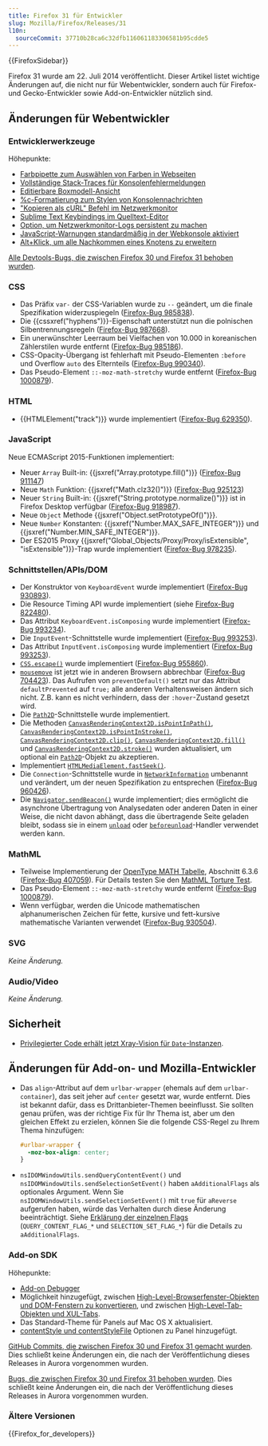 ```yaml
---
title: Firefox 31 für Entwickler
slug: Mozilla/Firefox/Releases/31
l10n:
  sourceCommit: 37710b28ca6c32dfb116061183306581b95cdde5
---
```


{{FirefoxSidebar}}

Firefox 31 wurde am 22. Juli 2014 veröffentlicht. Dieser Artikel listet wichtige Änderungen auf, die nicht nur für Webentwickler, sondern auch für Firefox- und Gecko-Entwickler sowie Add-on-Entwickler nützlich sind.

## Änderungen für Webentwickler

### Entwicklerwerkzeuge

Höhepunkte:

- [Farbpipette zum Auswählen von Farben in Webseiten](https://firefox-source-docs.mozilla.org/devtools-user/eyedropper/index.html)
- [Vollständige Stack-Traces für Konsolenfehlermeldungen](https://firefox-source-docs.mozilla.org/devtools-user/web_console/console_messages/index.html)
- [Editierbare Boxmodell-Ansicht](https://firefox-source-docs.mozilla.org/devtools-user/page_inspector/how_to/examine_and_edit_the_box_model/index.html)
- [%c-Formatierung zum Stylen von Konsolennachrichten](https://firefox-source-docs.mozilla.org/devtools-user/web_console/console_messages/index.html)
- ["Kopieren als cURL" Befehl im Netzwerkmonitor](https://firefox-source-docs.mozilla.org/devtools-user/network_monitor/index.html#copy-as-curl)
- [Sublime Text Keybindings im Quelltext-Editor](https://firefox-source-docs.mozilla.org/devtools-user/keyboard_shortcuts/index.html#source-editor)
- [Option, um Netzwerkmonitor-Logs persistent zu machen](https://firefox-source-docs.mozilla.org/devtools-user/network_monitor/index.html#network-request-list)
- [JavaScript-Warnungen standardmäßig in der Webkonsole aktiviert](https://firefox-source-docs.mozilla.org/devtools-user/web_console/index.html#javascript-errors-and-warnings)
- [Alt+Klick, um alle Nachkommen eines Knotens zu erweitern](https://firefox-source-docs.mozilla.org/devtools-user/page_inspector/ui_tour/index.html#page-inspector-ui-tour-html-pane)

[Alle Devtools-Bugs, die zwischen Firefox 30 und Firefox 31 behoben wurden](https://bugzilla.mozilla.org/buglist.cgi?resolution=FIXED&classification=Client%20Software&chfieldto=2014-04-28&chfield=resolution&query_format=advanced&chfieldfrom=2014-03-17&chfieldvalue=FIXED&bug_status=RESOLVED&bug_status=VERIFIED&component=Developer%20Tools&component=Developer%20Tools%3A%203D%20View&component=Developer%20Tools%3A%20App%20Manager&component=Developer%20Tools%3A%20Canvas%20Debugger&component=Developer%20Tools%3A%20Console&component=Developer%20Tools%3A%20Debugger&component=Developer%20Tools%3A%20Framework&component=Developer%20Tools%3A%20Graphic%20Commandline%20and%20Toolbar&component=Developer%20Tools%3A%20Inspector&component=Developer%20Tools%3A%20Memory&component=Developer%20Tools%3A%20Netmonitor&component=Developer%20Tools%3A%20Object%20Inspector&component=Developer%20Tools%3A%20Profiler&component=Developer%20Tools%3A%20Responsive%20Mode&component=Developer%20Tools%3A%20Scratchpad&component=Developer%20Tools%3A%20Source%20Editor&component=Developer%20Tools%3A%20Style%20Editor&component=Developer%20Tools%3A%20User%20Stories&component=Developer%20Tools%3A%20WebGL%20Shader%20Editor&product=Firefox&list_id=10022921).

### CSS

- Das Präfix `var-` der CSS-Variablen wurde zu `--` geändert, um die finale Spezifikation widerzuspiegeln ([Firefox-Bug 985838](https://bugzil.la/985838)).
- Die {{cssxref("hyphens")}}-Eigenschaft unterstützt nun die polnischen Silbentrennungsregeln ([Firefox-Bug 987668](https://bugzil.la/987668)).
- Ein unerwünschter Leerraum bei Vielfachen von 10.000 in koreanischen Zählerstilen wurde entfernt ([Firefox-Bug 985186](https://bugzil.la/985186)).
- CSS-Opacity-Übergang ist fehlerhaft mit Pseudo-Elementen `:before` und Overflow `auto` des Elternteils ([Firefox-Bug 990340](https://bugzil.la/990340)).
- Das Pseudo-Element `::-moz-math-stretchy` wurde entfernt ([Firefox-Bug 1000879](https://bugzil.la/1000879)).

### HTML

- {{HTMLElement("track")}} wurde implementiert ([Firefox-Bug 629350](https://bugzil.la/629350)).

### JavaScript

Neue ECMAScript 2015-Funktionen implementiert:

- Neuer `Array` Built-in: {{jsxref("Array.prototype.fill()")}} ([Firefox-Bug 911147](https://bugzil.la/911147))
- Neue `Math` Funktion: {{jsxref("Math.clz32()")}} ([Firefox-Bug 925123](https://bugzil.la/925123))
- Neuer `String` Built-in: {{jsxref("String.prototype.normalize()")}} ist in Firefox Desktop verfügbar ([Firefox-Bug 918987](https://bugzil.la/918987)).
- Neue `Object` Methode {{jsxref("Object.setPrototypeOf()")}}.
- Neue `Number` Konstanten: {{jsxref("Number.MAX_SAFE_INTEGER")}} und {{jsxref("Number.MIN_SAFE_INTEGER")}}.
- Der ES2015 Proxy {{jsxref("Global_Objects/Proxy/Proxy/isExtensible", "isExtensible")}}-Trap wurde implementiert ([Firefox-Bug 978235](https://bugzil.la/978235)).

### Schnittstellen/APIs/DOM

- Der Konstruktor von `KeyboardEvent` wurde implementiert ([Firefox-Bug 930893](https://bugzil.la/930893)).
- Die Resource Timing API wurde implementiert (siehe [Firefox-Bug 822480](https://bugzil.la/822480)).
- Das Attribut `KeyboardEvent.isComposing` wurde implementiert ([Firefox-Bug 993234](https://bugzil.la/993234)).
- Die `InputEvent`-Schnittstelle wurde implementiert ([Firefox-Bug 993253](https://bugzil.la/993253)).
- Das Attribut `InputEvent.isComposing` wurde implementiert ([Firefox-Bug 993253](https://bugzil.la/993253)).
- [`CSS.escape()`](/de/docs/Web/API/CSS/escape_static) wurde implementiert ([Firefox-Bug 955860](https://bugzil.la/955860)).
- [`mousemove`](/de/docs/Web/API/Element/mousemove_event) ist jetzt wie in anderen Browsern abbrechbar ([Firefox-Bug 704423](https://bugzil.la/704423)). Das Aufrufen von `preventDefault()` setzt nur das Attribut `defaultPrevented` auf `true;` alle anderen Verhaltensweisen ändern sich nicht. Z.B. kann es nicht verhindern, dass der `:hover`-Zustand gesetzt wird.
- Die [`Path2D`](/de/docs/Web/API/Path2D)-Schnittstelle wurde implementiert.
- Die Methoden [`CanvasRenderingContext2D.isPointInPath()`](/de/docs/Web/API/CanvasRenderingContext2D/isPointInPath), [`CanvasRenderingContext2D.isPointInStroke()`](/de/docs/Web/API/CanvasRenderingContext2D/isPointInStroke), [`CanvasRenderingContext2D.clip()`](/de/docs/Web/API/CanvasRenderingContext2D/clip), [`CanvasRenderingContext2D.fill()`](/de/docs/Web/API/CanvasRenderingContext2D/fill) und [`CanvasRenderingContext2D.stroke()`](/de/docs/Web/API/CanvasRenderingContext2D/stroke) wurden aktualisiert, um optional ein [`Path2D`](/de/docs/Web/API/Path2D)-Objekt zu akzeptieren.
- Implementiert [`HTMLMediaElement.fastSeek()`](/de/docs/Web/API/HTMLMediaElement/fastSeek).
- Die `Connection`-Schnittstelle wurde in [`NetworkInformation`](/de/docs/Web/API/NetworkInformation) umbenannt und verändert, um der neuen Spezifikation zu entsprechen ([Firefox-Bug 960426](https://bugzil.la/960426)).
- Die [`Navigator.sendBeacon()`](/de/docs/Web/API/Navigator/sendBeacon) wurde implementiert; dies ermöglicht die asynchrone Übertragung von Analysedaten oder anderen Daten in einer Weise, die nicht davon abhängt, dass die übertragende Seite geladen bleibt, sodass sie in einem [`unload`](/de/docs/Web/API/Window/unload_event) oder [`beforeunload`](/de/docs/Web/API/Window/beforeunload_event)-Handler verwendet werden kann.

### MathML

- Teilweise Implementierung der [OpenType MATH Tabelle](https://learn.microsoft.com/en-us/typography/opentype/spec/math), Abschnitt 6.3.6 ([Firefox-Bug 407059](https://bugzil.la/407059)). Für Details testen Sie den [MathML Torture Test](/de/docs/Mozilla/MathML_Project/MathML_Torture_Test).
- Das Pseudo-Element `::-moz-math-stretchy` wurde entfernt ([Firefox-Bug 1000879](https://bugzil.la/1000879)).
- Wenn verfügbar, werden die Unicode mathematischen alphanumerischen Zeichen für fette, kursive und fett-kursive mathematische Varianten verwendet ([Firefox-Bug 930504](https://bugzil.la/930504)).

### SVG

_Keine Änderung._

### Audio/Video

_Keine Änderung._

## Sicherheit

- [Privilegierter Code erhält jetzt Xray-Vision für `Date`-Instanzen](https://firefox-source-docs.mozilla.org/dom/scriptSecurity/xray_vision.html#xrays_for_javascript_objects).

## Änderungen für Add-on- und Mozilla-Entwickler

- Das `align`-Attribut auf dem `urlbar-wrapper` (ehemals auf dem `urlbar-container`), das seit jeher auf `center` gesetzt war, wurde entfernt. Dies ist bekannt dafür, dass es Drittanbieter-Themen beeinflusst. Sie sollten genau prüfen, was der richtige Fix für Ihr Thema ist, aber um den gleichen Effekt zu erzielen, können Sie die folgende CSS-Regel zu Ihrem Thema hinzufügen:

  ```css
  #urlbar-wrapper {
    -moz-box-align: center;
  }
  ```

- `nsIDOMWindowUtils.sendQueryContentEvent()` und `nsIDOMWindowUtils.sendSelectionSetEvent()` haben `aAdditionalFlags` als optionales Argument. Wenn Sie `nsIDOMWindowUtils.sendSelectionSetEvent()` mit `true` für `aReverse` aufgerufen haben, würde das Verhalten durch diese Änderung beeinträchtigt. Siehe [Erklärung der einzelnen Flags](/de/docs/Mozilla/Tech/XPCOM/Reference/Interface/nsIDOMWindowUtils#constants) (`QUERY_CONTENT_FLAG_*` und `SELECTION_SET_FLAG_*`) für die Details zu `aAdditionalFlags`.

### Add-on SDK

Höhepunkte:

- [Add-on Debugger](/de/docs/Mozilla/Add-ons/Add-on_Debugger)
- Möglichkeit hinzugefügt, zwischen [High-Level-Browserfenster-Objekten und DOM-Fenstern zu konvertieren](/de/docs/Mozilla/Add-ons/SDK/High-Level_APIs/windows#converting_to_dom_windows), und zwischen [High-Level-Tab-Objekten und XUL-Tabs](/de/docs/Mozilla/Add-ons/SDK/High-Level_APIs/tabs#converting_to_xul_tabs).
- Das Standard-Theme für Panels auf Mac OS X aktualisiert.
- [contentStyle und contentStyleFile](/de/docs/Mozilla/Add-ons/SDK/High-Level_APIs/panel#styling_panel_content) Optionen zu Panel hinzugefügt.

[GitHub Commits, die zwischen Firefox 30 und Firefox 31 gemacht wurden](https://github.com/mozilla/addon-sdk/compare/firefox30...firefox31). Dies schließt keine Änderungen ein, die nach der Veröffentlichung dieses Releases in Aurora vorgenommen wurden.

[Bugs, die zwischen Firefox 30 und Firefox 31 behoben wurden](https://bugzilla.mozilla.org/buglist.cgi?resolution=FIXED&chfieldto=2014-04-29&chfield=resolution&query_format=advanced&chfieldfrom=2014-03-18&chfieldvalue=FIXED&bug_status=RESOLVED&bug_status=VERIFIED&bug_status=CLOSED&product=Add-on%20SDK&list_id=10493962). Dies schließt keine Änderungen ein, die nach der Veröffentlichung dieses Releases in Aurora vorgenommen wurden.

### Ältere Versionen

{{Firefox_for_developers}}
